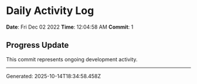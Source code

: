 # Daily Activity Log

**Date**: Fri Dec 02 2022
**Time**: 12:04:58 AM
**Commit**: 1

## Progress Update

This commit represents ongoing development activity.

---
Generated: 2025-10-14T18:34:58.458Z
